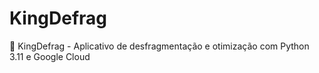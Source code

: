 # KingDefrag
🔧 KingDefrag - Aplicativo de desfragmentação e otimização com Python 3.11 e Google Cloud
